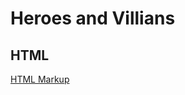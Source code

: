 # Heroes and Villians

## HTML

[HTML Markup](https://csd3sign.github.io/Heroes-Villians/index.html)

